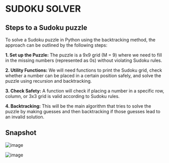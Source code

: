 # SUDOKU SOLVER
## Steps to a Sudoku puzzle
To solve a Sudoku puzzle in Python using the backtracking method, the approach can be outlined by the following steps:

**1. Set up the Puzzle:**
The puzzle is a 9x9 grid (M = 9) where we need to fill in the missing numbers (represented as 0s) without violating Sudoku rules.

**2. Utility Functions:**
We will need functions to print the Sudoku grid, check whether a number can be placed in a certain position safely, and solve the puzzle using recursion and backtracking.

**3. Check Safety:**
A function will check if placing a number in a specific row, column, or 3x3 grid is valid according to Sudoku rules.

**4. Backtracking:**
This will be the main algorithm that tries to solve the puzzle by making guesses and then backtracking if those guesses lead to an invalid solution.

## Snapshot

![image](https://github.com/user-attachments/assets/5ce5ec1d-f7df-4f80-bc62-b7bf051220e8)


![image](https://github.com/user-attachments/assets/0ec0bed0-cdc3-45ba-8f86-e3c1ab927c00)




